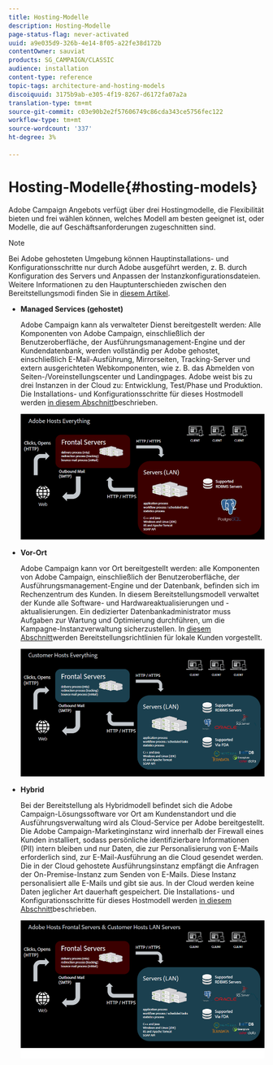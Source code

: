 ```yaml
---
title: Hosting-Modelle
description: Hosting-Modelle
page-status-flag: never-activated
uuid: a9e035d9-326b-4e14-8f05-a22fe38d172b
contentOwner: sauviat
products: SG_CAMPAIGN/CLASSIC
audience: installation
content-type: reference
topic-tags: architecture-and-hosting-models
discoiquuid: 3175b9ab-e305-4f19-8267-d6172fa07a2a
translation-type: tm+mt
source-git-commit: c03e90b2e2f57606749c86cda343ce5756fec122
workflow-type: tm+mt
source-wordcount: '337'
ht-degree: 3%

---
```



# Hosting-Modelle{#hosting-models}

Adobe Campaign Angebots verfügt über drei Hostingmodelle, die Flexibilität bieten und frei wählen können, welches Modell am besten geeignet ist, oder Modelle, die auf Geschäftsanforderungen zugeschnitten sind.

>[!NOTE]
>
>Bei Adobe gehosteten Umgebung können Hauptinstallations- und Konfigurationsschritte nur durch Adobe ausgeführt werden, z. B. durch Konfiguration des Servers und Anpassen der Instanzkonfigurationsdateien. Weitere Informationen zu den Hauptunterschieden zwischen den Bereitstellungsmodi finden Sie in [diesem Artikel](https://helpx.adobe.com/de/campaign/kb/acc-on-prem-vs-hosted.html).

* **Managed Services (gehostet)**

   Adobe Campaign kann als verwalteter Dienst bereitgestellt werden: Alle Komponenten von Adobe Campaign, einschließlich der Benutzeroberfläche, der Ausführungsmanagement-Engine und der Kundendatenbank, werden vollständig per Adobe gehostet, einschließlich E-Mail-Ausführung, Mirrorseiten, Tracking-Server und extern ausgerichteten Webkomponenten, wie z. B. das Abmelden von Seiten-/Voreinstellungscenter und Landingpages. Adobe weist bis zu drei Instanzen in der Cloud zu: Entwicklung, Test/Phase und Produktion. Die Installations- und Konfigurationsschritte für dieses Hostmodell werden [in diesem Abschnitt](../../installation/using/hosted-model.md)beschrieben.

   ![](assets/deployment_hosted.png)

* **Vor-Ort**

   Adobe Campaign kann vor Ort bereitgestellt werden: alle Komponenten von Adobe Campaign, einschließlich der Benutzeroberfläche, der Ausführungsmanagement-Engine und der Datenbank, befinden sich im Rechenzentrum des Kunden. In diesem Bereitstellungsmodell verwaltet der Kunde alle Software- und Hardwareaktualisierungen und -aktualisierungen. Ein dedizierter Datenbankadministrator muss Aufgaben zur Wartung und Optimierung durchführen, um die Kampagne-Instanzverwaltung sicherzustellen. In [diesem Abschnitt](../../installation/using/before-starting.md)werden Bereitstellungsrichtlinien für lokale Kunden vorgestellt.

   ![](assets/deployment_onpremise.png)

* **Hybrid**

   Bei der Bereitstellung als Hybridmodell befindet sich die Adobe Campaign-Lösungssoftware vor Ort am Kundenstandort und die Ausführungsverwaltung wird als Cloud-Service per Adobe bereitgestellt. Die Adobe Campaign-Marketinginstanz wird innerhalb der Firewall eines Kunden installiert, sodass persönliche identifizierbare Informationen (PII) intern bleiben und nur Daten, die zur Personalisierung von E-Mails erforderlich sind, zur E-Mail-Ausführung an die Cloud gesendet werden. Die in der Cloud gehostete Ausführungsinstanz empfängt die Anfragen der On-Premise-Instanz zum Senden von E-Mails. Diese Instanz personalisiert alle E-Mails und gibt sie aus. In der Cloud werden keine Daten jeglicher Art dauerhaft gespeichert. Die Installations- und Konfigurationsschritte für dieses Hostmodell werden [in diesem Abschnitt](../../installation/using/hybrid-model.md)beschrieben.

   ![](assets/deployment_hybrid.png)

